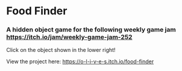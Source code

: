 # Food Finder
### A hidden object game for the following weekly game jam https://itch.io/jam/weekly-game-jam-252

Click on the object shown in the lower right!

View the project here: https://o-l-i-v-e-s.itch.io/food-finder
